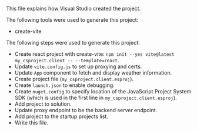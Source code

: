 This file explains how Visual Studio created the project.

The following tools were used to generate this project:
- create-vite

The following steps were used to generate this project:
- Create react project with create-vite: `npm init --yes vite@latest my_csproject.client -- --template=react`.
- Update `vite.config.js` to set up proxying and certs.
- Update `App` component to fetch and display weather information.
- Create project file (`my_csproject.client.esproj`).
- Create `launch.json` to enable debugging.
- Create `nuget.config` to specify location of the JavaScript Project System SDK (which is used in the first line in `my_csproject.client.esproj`).
- Add project to solution.
- Update proxy endpoint to be the backend server endpoint.
- Add project to the startup projects list.
- Write this file.
